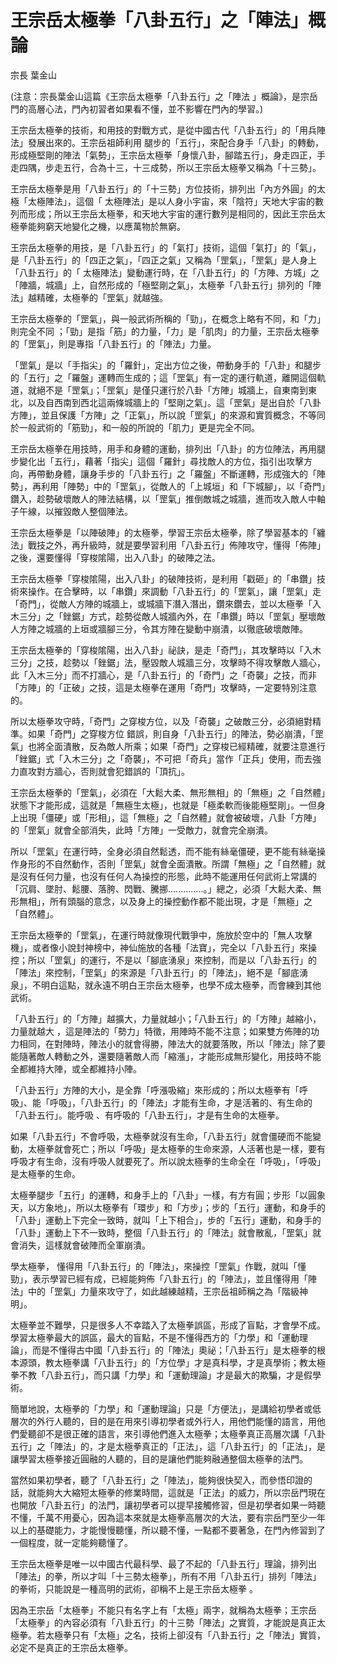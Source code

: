 # 王宗岳太極拳「八卦五行」之「陣法」概論

宗長
葉金山

(注意：宗長葉金山這篇《王宗岳太極拳「八卦五行」之「陣法 」概論》，是宗岳門的高層心法，門內初習者如果看不懂，並不影響在門內的學習。)

王宗岳太極拳的技術，和用技的對戰方式，是從中國古代「八卦五行」的「用兵陣法」發展出來的。王宗岳祖師利用 腿步的「五行」，來配合身手「八卦」的轉動，形成極堅剛的陣法「氣勢」，王宗岳太極拳「身懷八卦，腳踏五行」，身走四正，手走四隅，步走五行，合為十三，十三成勢，所以王宗岳太極拳又稱為「十三勢」。

王宗岳太極拳是用「八卦五行」的「十三勢」方位技術，排列出「內方外圓」的太極「太極陣法」，這個「 太極陣法」是以人身小宇宙，來「陰符」天地大宇宙的數列而形成；所以王宗岳太極拳，和天地大宇宙的運行數列是相同的，因此王宗岳太極拳能夠窮天地變化之機，以應萬物於無窮。

王宗岳太極拳的用技，是「八卦五行」的「氣打」技術，這個「氣打」的「氣」，是「八卦五行」的「四正之氣」，「四正之氣」又稱為「罡氣」，「罡氣」是人身上「八卦五行」的「 太極陣法」變動運行時，在「八卦五行」的「方陣、方城」之「陣牆，城牆」上，自然形成的「極堅剛之氣」，太極拳「八卦五行」排列的「陣法」越精確，太極拳的「罡氣」就越強。

王宗岳太極拳的「罡氣」，與一般武術所稱的「勁」，在概念上略有不同，和「力」則完全不同 ；「勁」是指「筋」的力量，「力」是「肌肉」的力量，王宗岳太極拳的「罡氣」，則是專指「八卦五行」的「陣法」力量。

「罡氣」是以「手指尖」的「羅針」，定出方位之後，帶動身手的「八卦」和腿步的「五行」之「羅盤」運轉而生成的；這「罡氣」有一定的運行軌道，離開這個軌道，就絕不是「罡氣」；「罡氣」是僅只運行於八卦「方陣」城牆上，自東南到東北，以及自西南到西北這兩條城牆上的「堅剛之氣」。這「罡氣」是出自於「八卦方陣」，並且保護「方陣」之「正氣」，所以說「罡氣」的來源和實質概念，不等同於一般武術的「筋勁」，和一般的所說的「肌力」更是完全不同。

王宗岳太極拳在用技時，用手和身體的運動，排列出「八卦」的方位陣法，再用腿步變化出「五行」，藉著「指尖」這個「羅針」尋找敵人的方位，指引出攻擊方向，再帶動身體，讓身手步的「八卦五行」之「羅盤」不斷運轉，形成強大的「陣勢」，再利用「陣勢」中的「罡氣」，從敵人的「上城垣」和「下城腳」，以「奇門」鑽入，趁勢破壞敵人的陣法結構，以「罡氣」推倒敵城之城牆，進而攻入敵人中軸子午線，以摧毀敵人整個陣法。

王宗岳太極拳是「以陣破陣」的太極拳，學習王宗岳太極拳，除了學習基本的「纏法」戰技之外，再升級時，就是要學習利用「八卦五行」佈陣攻守，懂得「佈陣」之後，還要懂得「穿梭隂陽，出入八卦」的破陣之法。

王宗岳太極拳「穿梭隂陽，出入八卦」的破陣技術，是利用「戳砸」的「串鑽」技術來操作。在合擊時，以「串鑽」來調動「八卦五行」的「罡氣」，讓「罡氣」走「奇門」，從敵人方陣的城牆上，或城牆下潛入潛出，鑽來鑽去，並以太極拳「入木三分」之「銼鋸」方式，趁勢從敵人城牆內外，在「串鑽」時以「罡氣」壓壞敵人方陣之城牆的上垣或牆腳三分，令其方陣在變動中崩潰，以徹底破壞敵陣。

王宗岳太極拳的「穿梭隂陽，出入八卦」祕訣，是走「奇門」，其攻擊時以「入木三分」之技，趁勢以「銼鋸」法，壓毀敵人城牆三分，攻擊時不得攻擊敵人牆心，此「入木三分」而不打牆心，是「八卦五行」的「奇門」之「奇襲」之技，而非「方陣」的「正破」之技，這是太極拳在運用「奇門」攻擊時，一定要特別注意的。

所以太極拳攻守時，「奇門」之穿梭方位，以及「奇襲」之破敵三分，必須絕對精準。如果「奇門」之穿梭方位 錯誤，則自身「八卦五行」的陣法，勢必崩潰，「罡氣」也將全面潰散，反為敵人所乘；如果「奇門」之穿梭已經精確，就要注意進行「銼鋸」式「入木三分」之「奇襲」，不可把「奇兵」當作「正兵」使用，而去強力直攻對方牆心，否則就會犯錯誤的「頂抗」。

王宗岳太極拳的「罡氣」，必須在「大鬆大柔、無形無相」的「無極」之「自然體」狀態下才能形成，這就是「無極生太極」，也就是「極柔軟而後能極堅剛」。一但身上出現「僵硬」或「形相」，這「無極」之「自然體」就會被破壞，八卦「方陣」的「罡氣」就會全部消失，此時「方陣」一受敵力，就會完全崩潰。

所以「罡氣」在運行時，全身必須自然鬆透，而不能有絲毫僵硬，更不能有絲毫操作身形的不自然動作，否則「罡氣」就會全面潰散。所謂「無極」之「自然體」就是沒有任何力量，也沒有任何人為操控的形態，此時不能運用任何武術上常講的「沉肩、墜肘、鬆腰、落胯、閃戰、騰挪..............。」總之，必須「大鬆大柔、無形無相」，所有頭腦的意念，以及身上的操控動作都不能出現，才是「無極」之「自然體」。

王宗岳太極拳的「罡氣」，在運行時就像現代戰爭中，施放於空中的「無人攻擊機」，或者像小說封神榜中，神仙施放的各種「法寶」，完全以「八卦五行」來操控；所以「罡氣」的運行，不是以「腳底湧泉」來控制，而是以「八卦五行」的「陣法」來控制，「罡氣」的來源是「八卦五行」的「陣法」，絕不是「腳底湧泉」，不明白這點，就永遠不明白王宗岳太極拳，也學不成太極拳，而會練到其他武術。

「八卦五行」的「方陣」越擴大，力量就越小；「八卦五行」的「方陣」越縮小，力量就越大 ，這是陣法的「勢力」特徵，用陣時不能不注意；如果雙方佈陣的功力相同，在對陣時，陣法小的就會得勝，陣法大的就要落敗，所以「陣法」除了要能隨著敵人轉動之外，還要隨著敵人而「縮漲」，才能形成無形變化，用技時不能全都維持大陣，或全都維持小陣。

「八卦五行」方陣的大小，是全靠「呼漲吸縮」來形成的；所以太極拳有「呼吸」、能「呼吸」，「八卦五行」的「陣法」才能有生命，才是活著的、有生命的「八卦五行」。能呼吸 、有呼吸的「八卦五行」，才是有生命的太極拳。

如果「八卦五行」不會呼吸，太極拳就沒有生命，「八卦五行」就會僵硬而不能變動，太極拳就會死亡；所以「呼吸」是太極拳的生命來源，人活著也是一樣，要有呼吸才有生命，沒有呼吸人就要死了。所以說太極拳的生命全在「呼吸」，「呼吸」是太極拳的生命。

太極拳腿步「五行」的運轉，和身手上的「八卦」一樣，有方有圓；步形「以圓象天，以方象地」，所以太極拳有「環步」和「方步」；步的「五行」運動，和身手的「八卦」運動上下完全一致時，就叫「上下相合」，步的「五行」運動，和身手的「八卦」運動上下不一致時，整個「八卦五行」的「陣法」就會散亂，「罡氣」就會消失，這樣就會破陣而全軍崩潰。

學太極拳， 懂得用「八卦五行」的「陣法」，來操控「罡氣」作戰，就叫「懂勁」，表示學習已經有成，已經能夠佈「八卦五行」的「陣法」，並且懂得用「陣法」中的「罡氣」力量來攻守了，如此越練越精，王宗岳祖師稱之為「階級神明」。

太極拳並不難學，只是很多人不幸踏入了太極拳誤區，形成了盲點，才會學不成。學習太極拳最大的誤區，最大的盲點，不是不懂得西方的「力學」和「運動理論」，而是不懂得古中國「八卦五行」的「陣法」奧祕；「八卦五行」是太極拳的根本源頭，教太極拳講「八卦五行」的「方位學」才是真科學，才是真學術；教太極拳不教「八卦五行」，而只講「力學」和「運動理論」才是最大的欺騙，才是假學術。

簡單地說，太極拳的「力學」和「運動理論」只是「方便法」，是講給初學者或低層次的外行人聽的，目的是在用來引導初學者或外行人，用他們能懂的語言，用他們愛聽卻不是很正確的語言，來引導他們進入太極拳；太極拳真正高層次講「八卦五行」之「陣法」的，才是太極拳真正的「正法」，這「八卦五行」的「正法」，是讓學習太極拳接近圓融的人聽的，目的是讓他們能夠融通整個太極拳的法門。

當然如果初學者，聽了「八卦五行」之「陣法」，能夠很快契入，而參悟印證的話，就能夠大大縮短太極拳的修業時間，這就是「正法」的威力，所以宗岳門現在也開放「八卦五行」的法門，讓初學者可以提早接觸修習，但是初學者如果一時聽不懂，千萬不用憂心，因為這本來就是太極拳高層次的大法，要有宗岳門至少一年以上的基礎能力，才能慢慢聽懂，所以聽不懂，一點都不要著急，在門內修習到了一個程度，就一定能夠聽懂了。

王宗岳太極拳是唯一以中國古代最科學、最了不起的「八卦五行」理論，排列出「陣法」的拳，所以才叫「十三勢太極拳」，所有不用「八卦五行」排列「陣法」的拳術，只能說是一種高明的武術，卻稱不上是王宗岳太極拳 。

因為王宗岳「太極拳」不能只有名字上有「太極」兩字，就稱為太極拳；王宗岳「太極拳」的內容必須有「八卦五行」的十三勢「陣法」之實質，才能說是真正太極拳。若太極拳只有「太極」之名，技術上卻沒有「八卦五行」之「陣法」實質，必定不是真正的王宗岳太極拳。